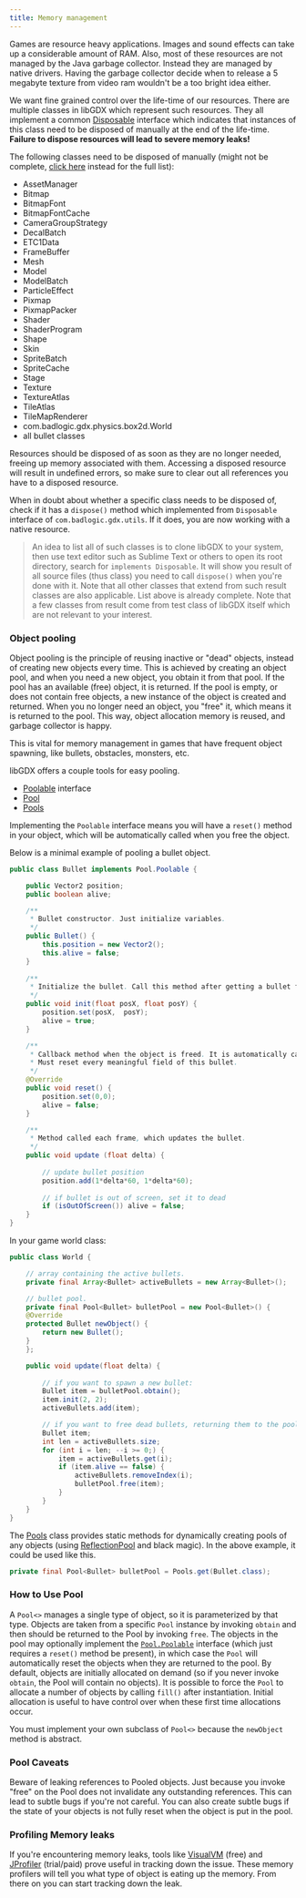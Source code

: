 ```yaml
---
title: Memory management
---
```

Games are resource heavy applications. Images and sound effects can take up a considerable amount of RAM. Also, most of these resources are not managed by the Java garbage collector. Instead they are managed by native drivers. Having the garbage collector decide when to release a 5 megabyte texture from video ram wouldn't be a too bright idea either.

We want fine grained control over the life-time of our resources. There are multiple classes in libGDX which represent such resources. They all implement a common [Disposable](https://libgdx.badlogicgames.com/nightlies/docs/api/com/badlogic/gdx/utils/Disposable.html) interface which indicates that instances of this class need to be disposed of manually at the end of the life-time. **Failure to dispose resources will lead to severe memory leaks!**

The following classes need to be disposed of manually (might not be complete, [click here](https://libgdx.badlogicgames.com/ci/nightlies/docs/api/com/badlogic/gdx/utils/Disposable.html) instead for the full list):

  * AssetManager
  * Bitmap
  * BitmapFont
  * BitmapFontCache
  * CameraGroupStrategy
  * DecalBatch
  * ETC1Data
  * FrameBuffer
  * Mesh
  * Model
  * ModelBatch
  * ParticleEffect
  * Pixmap
  * PixmapPacker
  * Shader
  * ShaderProgram
  * Shape
  * Skin
  * SpriteBatch
  * SpriteCache
  * Stage
  * Texture
  * TextureAtlas
  * TileAtlas
  * TileMapRenderer
  * com.badlogic.gdx.physics.box2d.World
  * all bullet classes

Resources should be disposed of as soon as they are no longer needed, freeing up memory associated with them. Accessing a disposed resource will result in undefined errors, so make sure to clear out all references you have to a disposed resource.

When in doubt about whether a specific class needs to be disposed of, check if it has a `dispose()` method which implemented from `Disposable` interface of `com.badlogic.gdx.utils`. If it does, you are now working with a native resource.

> An idea to list all of such classes is to clone libGDX to your system, then use text editor such as Sublime Text or others to open its root directory, search for `implements Disposable`. It will show you result of all source files (thus class) you need to call `dispose()` when you're done with it. Note that all other classes that extend from such result classes are also applicable. List above is already complete. Note that a few classes from result come from test class of libGDX itself which are not relevant to your interest.

### Object pooling

Object pooling is the principle of reusing inactive or "dead" objects, instead of creating new objects every time. This is achieved by creating an object pool, and when you need a new object, you obtain it from that pool. If the pool has an available (free) object, it is returned. If the pool is empty, or does not contain free objects, a new instance of the object is created and returned. When you no longer need an object, you "free" it, which means it is returned to the pool.
This way, object allocation memory is reused, and garbage collector is happy.

This is vital for memory management in games that have frequent object spawning, like bullets, obstacles, monsters, etc.

libGDX offers a couple tools for easy pooling.

  * [Poolable](https://libgdx.badlogicgames.com/nightlies/docs/api/com/badlogic/gdx/utils/Pool.Poolable.html) interface
  * [Pool](https://libgdx.badlogicgames.com/nightlies/docs/api/com/badlogic/gdx/utils/Pool.html)
  * [Pools](https://libgdx.badlogicgames.com/nightlies/docs/api/com/badlogic/gdx/utils/Pools.html)

Implementing the `Poolable` interface means you will have a `reset()` method in your object, which will be automatically called when you free the object.

Below is a minimal example of pooling a bullet object.

```java
public class Bullet implements Pool.Poolable {

    public Vector2 position;
    public boolean alive;

    /**
     * Bullet constructor. Just initialize variables.
     */
    public Bullet() {
        this.position = new Vector2();
        this.alive = false;
    }
    
    /**
     * Initialize the bullet. Call this method after getting a bullet from the pool.
     */
    public void init(float posX, float posY) {
    	position.set(posX,  posY);
    	alive = true;
    }

    /**
     * Callback method when the object is freed. It is automatically called by Pool.free()
     * Must reset every meaningful field of this bullet.
     */
    @Override
    public void reset() {
        position.set(0,0);
        alive = false;
    }

    /**
     * Method called each frame, which updates the bullet.
     */
    public void update (float delta) {
    	
    	// update bullet position
    	position.add(1*delta*60, 1*delta*60);
    	
    	// if bullet is out of screen, set it to dead
    	if (isOutOfScreen()) alive = false;
    }
}
```

In your game world class:
```java
public class World {

    // array containing the active bullets.
    private final Array<Bullet> activeBullets = new Array<Bullet>();

    // bullet pool.
    private final Pool<Bullet> bulletPool = new Pool<Bullet>() {
	@Override
	protected Bullet newObject() {
		return new Bullet();
	}
    };

    public void update(float delta) {
	
        // if you want to spawn a new bullet:
        Bullet item = bulletPool.obtain();
        item.init(2, 2);
        activeBullets.add(item);

        // if you want to free dead bullets, returning them to the pool:
    	Bullet item;
    	int len = activeBullets.size;
    	for (int i = len; --i >= 0;) {
    	    item = activeBullets.get(i);
    	    if (item.alive == false) {
    	        activeBullets.removeIndex(i);
    	        bulletPool.free(item);
    	    }
    	}
    }
}
```

The [Pools](https://libgdx.badlogicgames.com/nightlies/docs/api/com/badlogic/gdx/utils/Pools.html) class provides static methods for dynamically creating pools of any objects (using [ReflectionPool](https://libgdx.badlogicgames.com/nightlies/docs/api/com/badlogic/gdx/utils/ReflectionPool.html) and black magic). In the above example, it could be used like this.
```java
private final Pool<Bullet> bulletPool = Pools.get(Bullet.class);
```

### How to Use Pool

A `Pool<>` manages a single type of object, so it is parameterized by that type. Objects are taken from a specific `Pool` instance by invoking `obtain` and then should be returned to the Pool by invoking `free`. The objects in the pool may optionally implement the [`Pool.Poolable`](https://libgdx.badlogicgames.com/nightlies/docs/api/com/badlogic/gdx/utils/Pool.Poolable.html) interface (which just requires a `reset()` method be present), in which case the `Pool` will automatically reset the objects when they are returned to the pool. By default, objects are initially allocated on demand (so if you never invoke `obtain`, the Pool will contain no objects). It is possible to force the `Pool` to allocate a number of objects by calling `fill()` after instantiation. Initial allocation is useful to have control over when these first time allocations occur.

You must implement your own subclass of `Pool<>` because the `newObject` method is abstract.

### Pool Caveats

Beware of leaking references to Pooled objects. Just because you invoke "free" on the Pool does not invalidate any outstanding references. This can lead to subtle bugs if you're not careful. You can also create subtle bugs if the state of your objects is not fully reset when the object is put in the pool.

### Profiling Memory leaks

If you're encountering memory leaks, tools like [VisualVM](https://visualvm.github.io/) (free) and [JProfiler](https://www.ej-technologies.com/products/jprofiler/overview.html) (trial/paid) prove useful in tracking down the issue. These memory profilers will tell you what type of object is eating up the memory. From there on you can start tracking down the leak.
